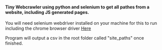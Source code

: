 #### Tiny Webcrawler using python and selenium to get all pathes from a website, including JS generated pages.

You will need selenium webdriver installed on your machine for this to run including the chrome browser driver [Here](https://selenium-python.readthedocs.io/installation.html)

Program will output a csv in the root folder called "site_paths" once finished.
